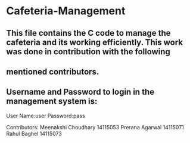 # Cafeteria-Management
## This file contains the C code to manage the cafeteria and its working efficiently. This work was done in contribution with the following 
## mentioned contributors.

## Username and Password to login in the management system is:
User Name:user
Password:pass

Contributors:
Meenakshi Choudhary
14115053
Prerana Agarwal
14115071
Rahul Baghel
14115073
